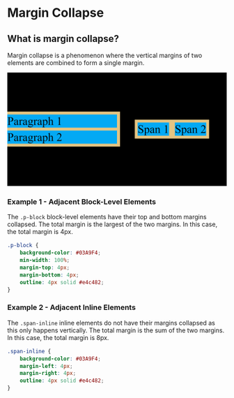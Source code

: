 # Margin Collapse

## What is margin collapse?

Margin collapse is a phenomenon where the vertical margins of two elements are combined to form a single margin.

![Margin Collapse](./margin-collapse_.png)

### Example 1 - Adjacent Block-Level Elements

The `.p-block` block-level elements have their top and bottom margins collapsed. The total margin is the largest of the two margins. In this case, the total margin is 4px.

```css
.p-block {
    background-color: #03A9F4;
    min-width: 100%;
    margin-top: 4px;
    margin-bottom: 4px;
    outline: 4px solid #e4c482;
}
```

### Example 2 - Adjacent Inline Elements

The `.span-inline` inline elements do not have their margins collapsed as this only happens vertically. The total margin is the sum of the two margins. In this case, the total margin is 8px.

```css
.span-inline {
    background-color: #03A9F4;
    margin-left: 4px;
    margin-right: 4px;
    outline: 4px solid #e4c482;
}
```

